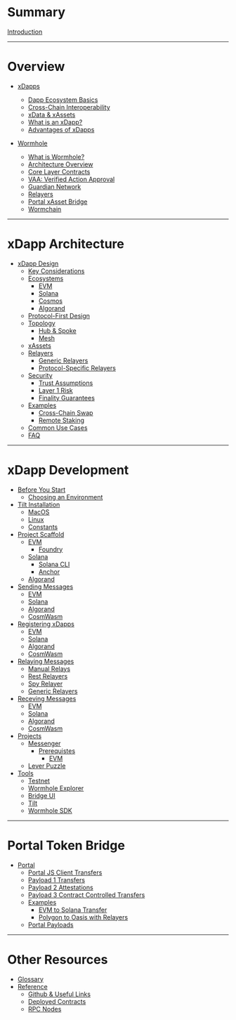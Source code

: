 # Summary

[Introduction](./introduction/introduction.md)

---

# Overview

- [xDapps](./dapps/0_xdappOverview.md)

  - [Dapp Ecosystem Basics](./dapps/1_defiBasics.md)
  - [Cross-Chain Interoperability](./dapps/2_crossChainInteroperability.md)
  - [xData & xAssets](./dapps/3_xdataxassets.md)
  - [What is an xDapp?](./dapps/4_whatIsanXdapp.md)
  - [Advantages of xDapps](./dapps/5_advantages.md)

- [Wormhole](./wormhole/0_wormholeOverview.md)
  - [What is Wormhole?](./wormhole/1_whatIsWormhole.md)
  - [Architecture Overview](./wormhole/2_architectureOverview.md)
  - [Core Layer Contracts](./wormhole/3_coreLayerContracts.md)
  - [VAA: Verified Action Approval](./wormhole/4_vaa.md)
  - [Guardian Network](./wormhole/5_guardianNetwork.md)
  - [Relayers](./wormhole/6_relayers.md)
  - [Portal xAsset Bridge](./wormhole/7_portalTokenBridge.md)
  - [Wormchain](./wormhole/8_wormchain.md)

---

# xDapp Architecture

- [xDapp Design]()
  - [Key Considerations]()
  - [Ecosystems]()
    - [EVM]()
    - [Solana]()
    - [Cosmos]()
    - [Algorand]()
  - [Protocol-First Design]()
  - [Topology]()
    - [Hub & Spoke]()
    - [Mesh]()
  - [xAssets]()
  - [Relayers]()
    - [Generic Relayers]()
    - [Protocol-Specific Relayers]()
  - [Security]()
    - [Trust Assumptions]()
    - [Layer 1 Risk]()
    - [Finality Guarantees]()
  - [Examples]()
    - [Cross-Chain Swap]()
    - [Remote Staking]()
  - [Common Use Cases]()
  - [FAQ]()

---

# xDapp Development

- [Before You Start]()
  - [Choosing an Environment]()
- [Tilt Installation](./development/tilt/overview.md)
  - [MacOS](./development/tilt/mac.md)
  - [Linux](./development/tilt/linux.md)
  - [Constants](./development/tilt/constants.md)
- [Project Scaffold](./development/scaffold/overview.md)
  - [EVM]()
    - [Foundry]()
  - [Solana]()
    - [Solana CLI]()
    - [Anchor]()
  - [Algorand]()
- [Sending Messages](./development/messages/sending/overview.md)
  - [EVM](./development/messages/sending/evm.md)
  - [Solana]()
  - [Algorand]()
  - [CosmWasm]()
- [Registering xDapps](./development/messages/registration/overview.md)
  - [EVM](./development/messages/registration/evm.md)
  - [Solana]()
  - [Algorand]()
  - [CosmWasm]()
- [Relaying Messages](./development/messages/relaying/overview.md)
  - [Manual Relays]()
  - [Rest Relayers]()
  - [Spy Relayer]()
  - [Generic Relayers]()
- [Receving Messages]()
  - [EVM]()
  - [Solana]()
  - [Algorand]()
  - [CosmWasm]()
- [Projects](./projects/summary.md)
  - [Messenger](./projects/messenger/introduction.md)
    - [Prerequistes]()
      - [EVM]()
  - [Lever Puzzle]()
- [Tools]()
  - [Testnet]()
  - [Wormhole Explorer]()
  - [Bridge UI]()
  - [Tilt]()
  - [Wormhole SDK]()

---

# Portal Token Bridge

- [Portal]()
  - [Portal JS Client Transfers]()
  - [Payload 1 Transfers]()
  - [Payload 2 Attestations]()
  - [Payload 3 Contract Controlled Transfers]()
  - [Examples]()
    - [EVM to Solana Transfer]()
    - [Polygon to Oasis with Relayers]()
  - [Portal Payloads]()

---

# Other Resources

- [Glossary]()
- [Reference]()
  - [Github & Useful Links](./reference/github.md)
  - [Deployed Contracts](./reference/contracts.md)
  - [RPC Nodes](./reference/rpcnodes.md)
